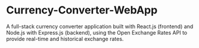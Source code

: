# Currency-Converter-WebApp
A full-stack currency converter application built with React.js (frontend) and Node.js with Express.js (backend), using the Open Exchange Rates API to provide real-time and historical exchange rates.
